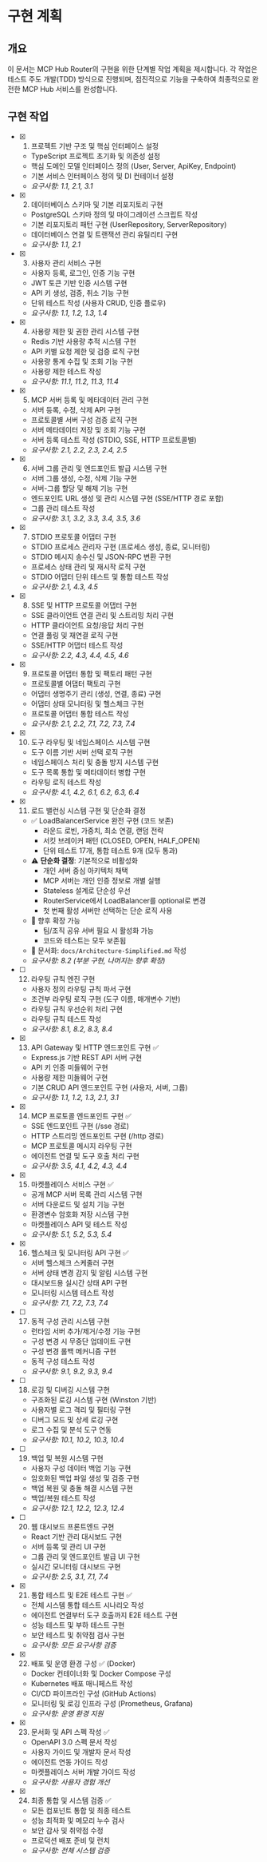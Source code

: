 # 구현 계획

## 개요

이 문서는 MCP Hub Router의 구현을 위한 단계별 작업 계획을 제시합니다. 각 작업은 테스트 주도 개발(TDD) 방식으로 진행되며, 점진적으로 기능을 구축하여 최종적으로 완전한 MCP Hub 서비스를 완성합니다.

## 구현 작업

- [x] 1. 프로젝트 기반 구조 및 핵심 인터페이스 설정
  - TypeScript 프로젝트 초기화 및 의존성 설정
  - 핵심 도메인 모델 인터페이스 정의 (User, Server, ApiKey, Endpoint)
  - 기본 서비스 인터페이스 정의 및 DI 컨테이너 설정
  - _요구사항: 1.1, 2.1, 3.1_

- [x] 2. 데이터베이스 스키마 및 기본 리포지토리 구현



  - PostgreSQL 스키마 정의 및 마이그레이션 스크립트 작성
  - 기본 리포지토리 패턴 구현 (UserRepository, ServerRepository)
  - 데이터베이스 연결 및 트랜잭션 관리 유틸리티 구현
  - _요구사항: 1.1, 2.1_

- [x] 3. 사용자 관리 서비스 구현







  - 사용자 등록, 로그인, 인증 기능 구현
  - JWT 토큰 기반 인증 시스템 구현
  - API 키 생성, 검증, 취소 기능 구현
  - 단위 테스트 작성 (사용자 CRUD, 인증 플로우)
  - _요구사항: 1.1, 1.2, 1.3, 1.4_

- [x] 4. 사용량 제한 및 권한 관리 시스템 구현






  - Redis 기반 사용량 추적 시스템 구현
  - API 키별 요청 제한 및 검증 로직 구현
  - 사용량 통계 수집 및 조회 기능 구현
  - 사용량 제한 테스트 작성
  - _요구사항: 11.1, 11.2, 11.3, 11.4_

- [x] 5. MCP 서버 등록 및 메타데이터 관리 구현











  - 서버 등록, 수정, 삭제 API 구현
  - 프로토콜별 서버 구성 검증 로직 구현
  - 서버 메타데이터 저장 및 조회 기능 구현
  - 서버 등록 테스트 작성 (STDIO, SSE, HTTP 프로토콜별)
  - _요구사항: 2.1, 2.2, 2.3, 2.4, 2.5_

- [x] 6. 서버 그룹 관리 및 엔드포인트 발급 시스템 구현





  - 서버 그룹 생성, 수정, 삭제 기능 구현
  - 서버-그룹 할당 및 해제 기능 구현
  - 엔드포인트 URL 생성 및 관리 시스템 구현 (SSE/HTTP 경로 포함)
  - 그룹 관리 테스트 작성
  - _요구사항: 3.1, 3.2, 3.3, 3.4, 3.5, 3.6_

- [x] 7. STDIO 프로토콜 어댑터 구현





  - STDIO 프로세스 관리자 구현 (프로세스 생성, 종료, 모니터링)
  - STDIO 메시지 송수신 및 JSON-RPC 변환 구현
  - 프로세스 상태 관리 및 재시작 로직 구현
  - STDIO 어댑터 단위 테스트 및 통합 테스트 작성
  - _요구사항: 2.1, 4.3, 4.5_

- [x] 8. SSE 및 HTTP 프로토콜 어댑터 구현





  - SSE 클라이언트 연결 관리 및 스트리밍 처리 구현
  - HTTP 클라이언트 요청/응답 처리 구현
  - 연결 풀링 및 재연결 로직 구현
  - SSE/HTTP 어댑터 테스트 작성
  - _요구사항: 2.2, 4.3, 4.4, 4.5, 4.6_

- [x] 9. 프로토콜 어댑터 통합 및 팩토리 패턴 구현





  - 프로토콜별 어댑터 팩토리 구현
  - 어댑터 생명주기 관리 (생성, 연결, 종료) 구현
  - 어댑터 상태 모니터링 및 헬스체크 구현
  - 프로토콜 어댑터 통합 테스트 작성
  - _요구사항: 2.1, 2.2, 7.1, 7.2, 7.3, 7.4_

- [x] 10. 도구 라우팅 및 네임스페이스 시스템 구현








  - 도구 이름 기반 서버 선택 로직 구현
  - 네임스페이스 처리 및 충돌 방지 시스템 구현
  - 도구 목록 통합 및 메타데이터 병합 구현
  - 라우팅 로직 테스트 작성
  - _요구사항: 4.1, 4.2, 6.1, 6.2, 6.3, 6.4_

- [x] 11. 로드 밸런싱 시스템 구현 및 단순화 결정


  - ✅ LoadBalancerService 완전 구현 (코드 보존)
    - 라운드 로빈, 가중치, 최소 연결, 랜덤 전략
    - 서킷 브레이커 패턴 (CLOSED, OPEN, HALF_OPEN)
    - 단위 테스트 17개, 통합 테스트 9개 (모두 통과)
  - ⚠️ **단순화 결정**: 기본적으로 비활성화
    - 개인 서버 중심 아키텍처 채택
    - MCP 서버는 개인 인증 정보로 개별 실행
    - Stateless 설계로 단순성 우선
    - RouterService에서 LoadBalancer를 optional로 변경
    - 첫 번째 활성 서버만 선택하는 단순 로직 사용
  - 📝 향후 확장 가능
    - 팀/조직 공유 서버 필요 시 활성화 가능
    - 코드와 테스트는 모두 보존됨
  - 📄 문서화: `docs/Architecture-Simplified.md` 작성
  - _요구사항: 8.2 (부분 구현, 나머지는 향후 확장)_

- [ ] 12. 라우팅 규칙 엔진 구현
  - 사용자 정의 라우팅 규칙 파서 구현
  - 조건부 라우팅 로직 구현 (도구 이름, 매개변수 기반)
  - 라우팅 규칙 우선순위 처리 구현
  - 라우팅 규칙 테스트 작성
  - _요구사항: 8.1, 8.2, 8.3, 8.4_

- [x] 13. API Gateway 및 HTTP 엔드포인트 구현 ✅
  - Express.js 기반 REST API 서버 구현
  - API 키 인증 미들웨어 구현
  - 사용량 제한 미들웨어 구현
  - 기본 CRUD API 엔드포인트 구현 (사용자, 서버, 그룹)
  - _요구사항: 1.1, 1.2, 1.3, 2.1, 3.1_

- [x] 14. MCP 프로토콜 엔드포인트 구현 ✅
  - SSE 엔드포인트 구현 (/sse 경로)
  - HTTP 스트리밍 엔드포인트 구현 (/http 경로)
  - MCP 프로토콜 메시지 라우팅 구현
  - 에이전트 연결 및 도구 호출 처리 구현
  - _요구사항: 3.5, 4.1, 4.2, 4.3, 4.4_

- [x] 15. 마켓플레이스 서비스 구현 ✅
  - 공개 MCP 서버 목록 관리 시스템 구현
  - 서버 다운로드 및 설치 기능 구현
  - 환경변수 암호화 저장 시스템 구현
  - 마켓플레이스 API 및 테스트 작성
  - _요구사항: 5.1, 5.2, 5.3, 5.4_

- [x] 16. 헬스체크 및 모니터링 API 구현 ✅
  - 서버 헬스체크 스케줄러 구현
  - 서버 상태 변경 감지 및 알림 시스템 구현
  - 대시보드용 실시간 상태 API 구현
  - 모니터링 시스템 테스트 작성
  - _요구사항: 7.1, 7.2, 7.3, 7.4_

- [ ] 17. 동적 구성 관리 시스템 구현
  - 런타임 서버 추가/제거/수정 기능 구현
  - 구성 변경 시 무중단 업데이트 구현
  - 구성 변경 롤백 메커니즘 구현
  - 동적 구성 테스트 작성
  - _요구사항: 9.1, 9.2, 9.3, 9.4_

- [ ] 18. 로깅 및 디버깅 시스템 구현
  - 구조화된 로깅 시스템 구현 (Winston 기반)
  - 사용자별 로그 격리 및 필터링 구현
  - 디버그 모드 및 상세 로깅 구현
  - 로그 수집 및 분석 도구 연동
  - _요구사항: 10.1, 10.2, 10.3, 10.4_

- [ ] 19. 백업 및 복원 시스템 구현
  - 사용자 구성 데이터 백업 기능 구현
  - 암호화된 백업 파일 생성 및 검증 구현
  - 백업 복원 및 충돌 해결 시스템 구현
  - 백업/복원 테스트 작성
  - _요구사항: 12.1, 12.2, 12.3, 12.4_

- [ ] 20. 웹 대시보드 프론트엔드 구현
  - React 기반 관리 대시보드 구현
  - 서버 등록 및 관리 UI 구현
  - 그룹 관리 및 엔드포인트 발급 UI 구현
  - 실시간 모니터링 대시보드 구현
  - _요구사항: 2.5, 3.1, 7.1, 7.4_

- [x] 21. 통합 테스트 및 E2E 테스트 구현 ✅
  - 전체 시스템 통합 테스트 시나리오 작성
  - 에이전트 연결부터 도구 호출까지 E2E 테스트 구현
  - 성능 테스트 및 부하 테스트 구현
  - 보안 테스트 및 취약점 검사 구현
  - _요구사항: 모든 요구사항 검증_

- [x] 22. 배포 및 운영 환경 구성 ✅ (Docker)
  - Docker 컨테이너화 및 Docker Compose 구성
  - Kubernetes 배포 매니페스트 작성
  - CI/CD 파이프라인 구성 (GitHub Actions)
  - 모니터링 및 로깅 인프라 구성 (Prometheus, Grafana)
  - _요구사항: 운영 환경 지원_

- [x] 23. 문서화 및 API 스펙 작성 ✅
  - OpenAPI 3.0 스펙 문서 작성
  - 사용자 가이드 및 개발자 문서 작성
  - 에이전트 연동 가이드 작성
  - 마켓플레이스 서버 개발 가이드 작성
  - _요구사항: 사용자 경험 개선_

- [x] 24. 최종 통합 및 시스템 검증 ✅
  - 모든 컴포넌트 통합 및 최종 테스트
  - 성능 최적화 및 메모리 누수 검사
  - 보안 감사 및 취약점 수정
  - 프로덕션 배포 준비 및 런치
  - _요구사항: 전체 시스템 검증_